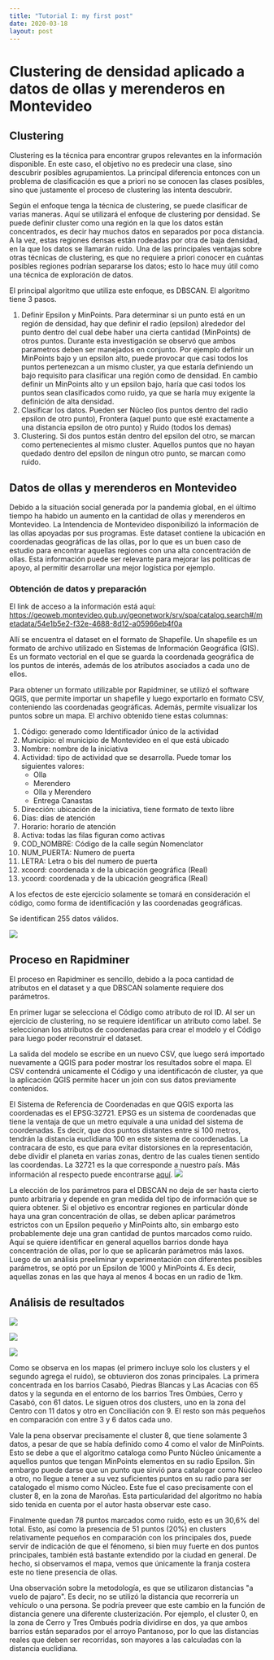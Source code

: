 ```yaml
---
title: "Tutorial I: my first post"
date: 2020-03-18
layout: post
---
```


# Clustering de densidad aplicado a datos de ollas y merenderos en Montevideo

## Clustering

Clustering es la técnica para encontrar grupos relevantes en la información disponible. En este caso, el objetivo no es predecir una clase, sino descubrir posibles agrupamientos.
La principal diferencia entonces con un problema de clasificación es que a priori no se conocen las clases posibles, sino que justamente el proceso de clustering las intenta descubrir.

Según el enfoque tenga la técnica de clustering, se puede clasificar de varias maneras. Aquí se utilizará el enfoque de clustering por densidad. Se puede definir cluster como una región en la que los datos están concentrados, es decir hay muchos datos en separados por poca distancia. A la vez, estas regiones densas están rodeadas por otra de baja densidad, en la que los datos se llamarán ruido. Una de las principales ventajas sobre otras técnicas de clustering, es que no requiere a priori conocer en cuántas posibles regiones podrían separarse los datos; esto lo hace muy útil como una técnica de exploración de datos.

El principal algoritmo que utiliza este enfoque, es DBSCAN. El algoritmo tiene 3 pasos.

1. Definir Epsilon y MinPoints. Para determinar si un punto está en un región de densidad, hay que definir el radio (epsilon) alrededor del punto dentro del cual debe haber una cierta cantidad (MinPoints) de otros puntos. 
Durante esta investigación se observó que ambos parametros deben ser manejados en conjunto. Por ejemplo definir un MinPoints bajo y un epsilon alto, puede provocar que casi todos los puntos pertenezcan a un mismo cluster, ya que estaría definiendo un bajo requisito para clasificar una región como de densidad. En cambio definir un MinPoints alto y un epsilon bajo, haría que casi todos los puntos sean clasificados como ruido, ya que se haría muy exigente la definición de alta densidad.
2. Clasificar los datos. Pueden ser Núcleo (los puntos dentro del radio epsilon de otro punto), Frontera (aquel punto que esté exactamente a una distancia epsilon de otro punto) y Ruido (todos los demas)
3. Clustering. Si dos puntos están dentro del epsilon del otro, se marcan como pertenecientes al mismo cluster. Aquellos puntos que no hayan quedado dentro del epsilon de ningun otro punto, se marcan como ruido.

## Datos de ollas y merenderos en Montevideo
Debido a la situación social generada por la pandemia global, en el último tiempo ha habido un aumento en la cantidad de ollas y merenderos en Montevideo. La Intendencia de Montevideo disponibilizó la información de las ollas apoyadas por sus programas. 
Este dataset contiene la ubicación en coordenadas geográficas de las ollas, por lo que es un buen caso de estudio para encontrar aquellas regiones con una alta concentración de ollas. Esta información puede ser relevante para mejorar las políticas de apoyo, al permitir desarrollar una mejor logística por ejemplo.

### Obtención de datos y preparación

El link de acceso a la información está aquí: https://geoweb.montevideo.gub.uy/geonetwork/srv/spa/catalog.search#/metadata/54e1b5e2-f32e-4688-8d12-a05966eb4f0a

Allí se encuentra el dataset en el formato de Shapefile. Un shapefile es un formato de archivo utilizado en Sistemas de Información Geográfica (GIS). Es un formato  vectorial en el que se guarda la coordenada geográfica de los puntos de interés, además de los atributos asociados a cada uno de ellos. 

Para obtener un formato utilizable por Rapidminer, se utilizó el software QGIS, que permite importar un shapefile y luego exportarlo en formato CSV, conteniendo las coordenadas geográficas. Además, permite visualizar los puntos sobre un mapa. El archivo obtenido tiene estas columnas:

1. Código: generado como Identificador único de la actividad
2. Municipio: el municipio de Montevideo en el que está ubicado
3. Nombre: nombre de la iniciativa
4. Actividad: tipo de actividad que se desarrolla. Puede tomar los siguientes valores:
    - Olla
    - Merendero
    - Olla y Merendero
    - Entrega Canastas
5. Dirección: ubicación de la iniciativa, tiene formato de texto libre
6. Días: días de atención
7. Horario: horario de atención
8. Activa: todas las filas figuran como activas
9. COD_NOMBRE: Código de la calle según Nomenclator
10. NUM_PUERTA: Numero de puerta
11. LETRA: Letra o bis del numero de puerta
12. xcoord: coordenada x de la ubicación geográfica (Real)
13. ycoord: coordenada y de la ubicación geográfica (Real)

A los efectos de este ejercicio solamente se tomará en consideración el código, como forma de identificación y las coordenadas geográficas.

Se identifican 255 datos válidos.

![](../_images\ollas_raw.png)


## Proceso en Rapidminer

El proceso en Rapidminer es sencillo, debido a la poca cantidad de atributos en el dataset y a que DBSCAN solamente requiere dos parámetros. 

En primer lugar se selecciona el Código como atributo de rol ID. Al ser un ejercicio de clustering, no se requiere identificar un atributo como label. Se seleccionan los atributos de coordenadas para crear el modelo y el Código para luego poder reconstruir el dataset.

La salida del modelo se escribe en un nuevo CSV, que luego será importado nuevamente a QGIS para poder mostrar los resultados sobre el mapa. El CSV contendrá unicamente el Código y una identificacón de cluster, ya que la aplicación QGIS permite hacer un join con sus datos previamente contenidos.

El Sistema de Referencia de Coordenadas en que QGIS exporta las coordenadas es el EPSG:32721. EPSG es un sistema de coordenadas que tiene la ventaja de que un metro equivale a una unidad del sistema de coordenadas. Es decir, que dos puntos distantes entre si 100 metros, tendrán la distancia euclidiana 100 en este sistema de coordenadas. La contracara de esto, es que para evitar distorsiones en la representación, debe dividir el planeta en varias zonas, dentro de las cuales tienen sentido las coordendas. La 32721 es la que corresponde a nuestro país. Más información al respecto puede encontrarse [aquí](https://epsg.io/32721).
![](../_images\ollas_process.png)

La elección de los parámetros para el DBSCAN no deja de ser hasta cierto punto arbitraria y depende en gran medida del tipo de información que se quiera obtener. Si el objetivo es encontrar regiones en particular dónde haya una gran concentración de ollas, se deben aplicar parámetros estrictos con un Epsilon pequeño y MinPoints alto, sin embargo esto probablemente deje una gran cantidad de puntos marcados como ruido. Aquí se quiere identificar en general aquellos barrios donde haya concentración de ollas, por lo que se aplicarán parámetros más laxos. Luego de un análisis preeliminar y experimentación con diferentes posibles parámetros, se optó por un Epsilon de 1000 y MinPoints 4. Es decir, aquellas zonas en las que haya al menos 4 bocas en un radio de 1km.

## Análisis de resultados

![](../_images\ollas_clusters.png)

![](../_images\ollas_clusters_ruido.png)

![](../_images\ollas_clusters_grafico.png)

Como se observa en los mapas (el primero incluye solo los clusters y el segundo agrega el ruido), se obtuvieron dos zonas principales. La primera concentrada en los barrios Casabó, Piedras Blancas y Las Acacias con 65 datos y la segunda en el entorno de los barrios Tres Ombúes, Cerro y Casabó, con 61 datos. Le siguen otros dos clusters, uno en la zona del Centro con 11 datos y otro en Conciliación con 9. El resto son más pequeños en comparación con entre 3 y 6 datos cada uno.

Vale la pena observar precisamente el cluster 8, que tiene solamente 3 datos, a pesar de que se había definido como 4 como el valor de MinPoints. Esto se debe a que el algoritmo cataloga como Punto Núcleo únicamente a aquellos puntos que tengan MinPoints elementos en su radio Epsilon. Sin embargo puede darse que un punto que sirvió para catalogar como Núcleo a otro, no llegue a tener a su vez suficientes puntos en su radio para ser catalogado el mismo como Núcleo. Este fue el caso precisamente con el cluster 8, en la zona de Maroñas. Esta particularidad del algoritmo no había sido tenida en cuenta por el autor hasta observar este caso.

Finalmente quedan 78 puntos marcados como ruido, esto es un 30,6% del total. Esto, así como la presencia de 51 puntos (20%) en clusters relativamente pequeños en comparación con los principales dos, puede servir de indicación de que el fénomeno, si bien muy fuerte en dos puntos principales, también está bastante extendido por la ciudad en general. De hecho, si observamos el mapa, vemos que únicamente la franja costera este no tiene presencia de ollas.

Una observación sobre la metodología, es que se utilizaron distancias "a vuelo de pajaro". Es decir, no se utilizó la distancia que recorrería un vehículo o una persona. Se podría preveer que este cambio en la función de distancia genere una diferente clusterización. Por ejemplo, el cluster 0, en la zona de Cerro y Tres Ombués podría dividirse en dos, ya que ambos barrios están separados por el arroyo Pantanoso, por lo que las distancias reales que deben ser recorridas, son mayores a las calculadas con la distancia euclidiana.
